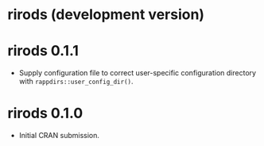 # rirods (development version)

# rirods 0.1.1

* Supply configuration file to correct user-specific configuration directory 
with `rappdirs::user_config_dir()`.

# rirods 0.1.0

* Initial CRAN submission.
